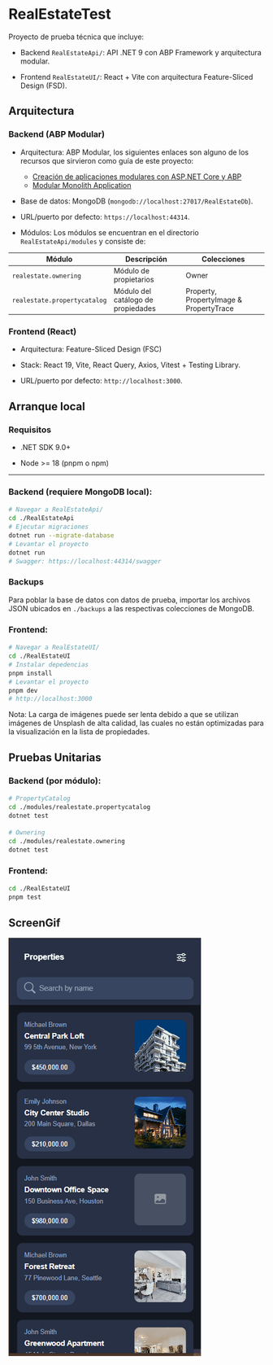 
# RealEstateTest

Proyecto de prueba técnica que incluye:

- Backend `RealEstateApi/`: API .NET 9 con ABP Framework y arquitectura modular.

- Frontend `RealEstateUI/`: React + Vite con arquitectura Feature-Sliced Design (FSD).

## Arquitectura

### Backend (ABP Modular)

- Arquitectura: ABP Modular, los siguientes enlaces son alguno de los recursos que sirvieron como guía de este proyecto:

	- [Creación de aplicaciones modulares con ASP.NET Core y ABP](https://www.youtube.com/watch?v=Bn7ybLRfQdg&t=1452s)
	- [Modular Monolith Application ](https://abp.io/docs/latest/tutorials/modular-crm)

- Base de datos: MongoDB (`mongodb://localhost:27017/RealEstateDb`).

- URL/puerto por defecto: `https://localhost:44314`.

- Módulos: Los módulos se encuentran en el directorio `RealEstateApi/modules` y consiste de:

| Módulo                      |Descripción                        |Colecciones                            |
|-----------------------------|-----------------------------------|---------------------------------------|
|`realestate.ownering`        |Módulo de propietarios             |Owner                                  |
|`realestate.propertycatalog` |Módulo del catálogo de propiedades |Property, PropertyImage & PropertyTrace|


### Frontend (React)

- Arquitectura: Feature-Sliced Design (FSC)

- Stack: React 19, Vite, React Query, Axios, Vitest + Testing Library.

- URL/puerto por defecto: `http://localhost:3000`.

## Arranque local

### Requisitos

- .NET SDK 9.0+

- Node >= 18 (pnpm o npm)

---

### Backend (requiere MongoDB local):

```bash
# Navegar a RealEstateApi/
cd ./RealEstateApi
# Ejecutar migraciones
dotnet run --migrate-database
# Levantar el proyecto
dotnet run
# Swagger: https://localhost:44314/swagger
```

### Backups
Para poblar la base de datos con datos de prueba, importar los archivos JSON ubicados en `./backups` a las respectivas colecciones de MongoDB.


### Frontend:

```bash
# Navegar a RealEstateUI/
cd ./RealEstateUI
# Instalar depedencias
pnpm install
# Levantar el proyecto
pnpm dev
# http://localhost:3000
```

Nota: La carga de imágenes puede ser lenta debido a que se utilizan imágenes de Unsplash de alta calidad, las cuales no están optimizadas para la visualización en la lista de propiedades.

## Pruebas Unitarias

### Backend (por módulo):

```bash
# PropertyCatalog
cd ./modules/realestate.propertycatalog
dotnet test

# Ownering
cd ./modules/realestate.ownering
dotnet test
```

### Frontend:

```bash
cd ./RealEstateUI
pnpm test
```

## ScreenGif

![Show](ScreenGif.gif)
